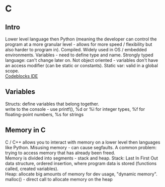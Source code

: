 # C    
## Intro   
Lower level language then Python (meaning the developer can control the program at a more granular level - allows for more speed / flexibility but also harder to program in). Compiled. Widely used in OS / embedded environments. Variables - need to define type and name. Strongly typed language: can't change later on. Not object oriented - variables don't have an access modifier (can be static or constants). Static var: valid in a global scope.       
[Codeblocks IDE](https://www.codeblocks.org/)    
## Variables   
Structs: define variables that belong together.   
write to the console - use printf(), %d or %i for integer types, %f for floating-point numbers, %s for strings     

## Memory in C     
C / C++ allows you to interact with memory on a lower level then languages like Python. Misusing memory - can cause segfaults. A common problem: trying to access memory that has already been freed.    
Memory is divided into segments - stack and heap. Stack: Last In First Out data structure, ordered insertion, where program data is stored (functions called, created variables).                       
Heap: allocate big amounts of memory for dev usage, "dynamic memory".     
malloc() - direct call to allocate memory on the heap       
